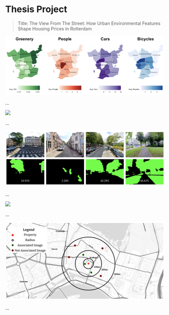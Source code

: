 # Thesis Project

> Title: The View From The Street: How Urban Environmental Features Shape Housing Prices in Rotterdam

![](Data/resources/distribution_image_vars_rotterdam.png)

...

![](Data/resources/valid_invalid_images.png)

...

![](Data/resources/greenery_segmentation_images_masks.png)

...

![](Data/resources/object_detection_images_bboxes.png)

...

![](Data/resources/properties_images_assoc.png)

...